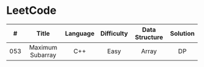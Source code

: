 # LeetCode

|#    |Title           |Language|Difficulty|Data Structure|Solution|
|:---:|:--------------:|:------:|:--------:|:------------:|:------:|
| 053 |Maximum Subarray|C++     | Easy     |Array         |DP      |
